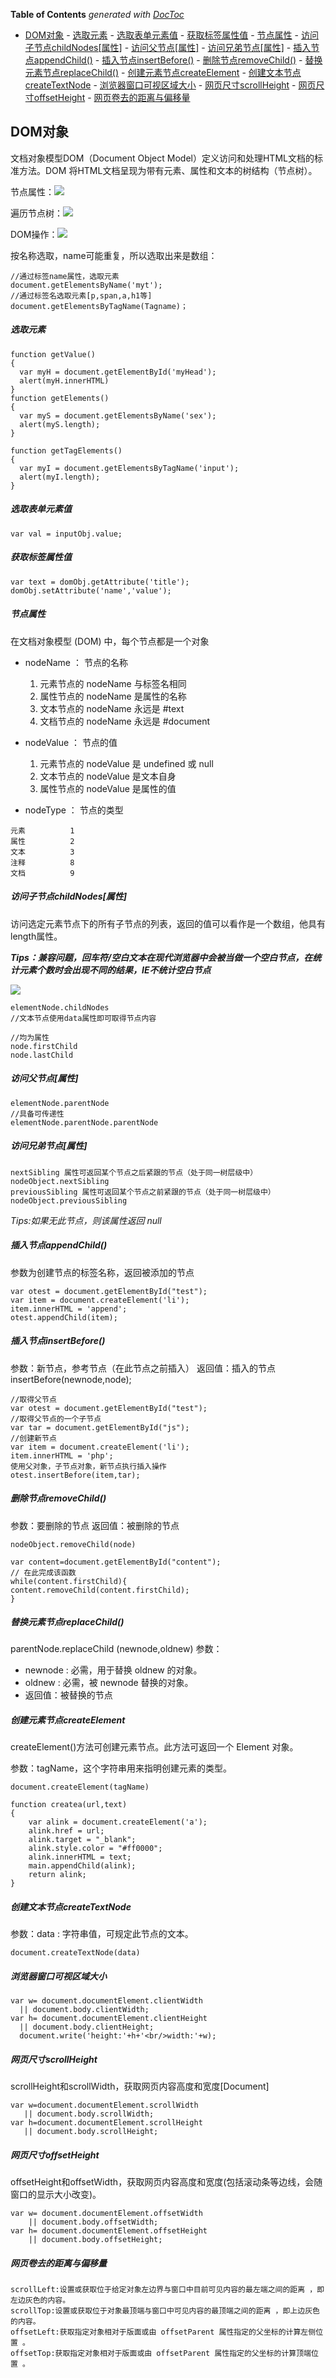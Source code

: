 <!-- START doctoc generated TOC please keep comment here to allow auto update -->
<!-- DON'T EDIT THIS SECTION, INSTEAD RE-RUN doctoc TO UPDATE -->
**Table of Contents**  *generated with [DocToc](https://github.com/thlorenz/doctoc)*

- [DOM对象](#dom%E5%AF%B9%E8%B1%A1)
      - [选取元素](#%E9%80%89%E5%8F%96%E5%85%83%E7%B4%A0)
      - [选取表单元素值](#%E9%80%89%E5%8F%96%E8%A1%A8%E5%8D%95%E5%85%83%E7%B4%A0%E5%80%BC)
      - [获取标签属性值](#%E8%8E%B7%E5%8F%96%E6%A0%87%E7%AD%BE%E5%B1%9E%E6%80%A7%E5%80%BC)
      - [节点属性](#%E8%8A%82%E7%82%B9%E5%B1%9E%E6%80%A7)
      - [访问子节点childNodes[属性]](#%E8%AE%BF%E9%97%AE%E5%AD%90%E8%8A%82%E7%82%B9childnodes%E5%B1%9E%E6%80%A7)
      - [访问父节点[属性]](#%E8%AE%BF%E9%97%AE%E7%88%B6%E8%8A%82%E7%82%B9%E5%B1%9E%E6%80%A7)
      - [访问兄弟节点[属性]](#%E8%AE%BF%E9%97%AE%E5%85%84%E5%BC%9F%E8%8A%82%E7%82%B9%E5%B1%9E%E6%80%A7)
      - [插入节点appendChild()](#%E6%8F%92%E5%85%A5%E8%8A%82%E7%82%B9appendchild)
      - [插入节点insertBefore()](#%E6%8F%92%E5%85%A5%E8%8A%82%E7%82%B9insertbefore)
      - [删除节点removeChild()](#%E5%88%A0%E9%99%A4%E8%8A%82%E7%82%B9removechild)
      - [替换元素节点replaceChild()](#%E6%9B%BF%E6%8D%A2%E5%85%83%E7%B4%A0%E8%8A%82%E7%82%B9replacechild)
      - [创建元素节点createElement](#%E5%88%9B%E5%BB%BA%E5%85%83%E7%B4%A0%E8%8A%82%E7%82%B9createelement)
      - [创建文本节点createTextNode](#%E5%88%9B%E5%BB%BA%E6%96%87%E6%9C%AC%E8%8A%82%E7%82%B9createtextnode)
      - [浏览器窗口可视区域大小](#%E6%B5%8F%E8%A7%88%E5%99%A8%E7%AA%97%E5%8F%A3%E5%8F%AF%E8%A7%86%E5%8C%BA%E5%9F%9F%E5%A4%A7%E5%B0%8F)
      - [网页尺寸scrollHeight](#%E7%BD%91%E9%A1%B5%E5%B0%BA%E5%AF%B8scrollheight)
      - [网页尺寸offsetHeight](#%E7%BD%91%E9%A1%B5%E5%B0%BA%E5%AF%B8offsetheight)
      - [网页卷去的距离与偏移量](#%E7%BD%91%E9%A1%B5%E5%8D%B7%E5%8E%BB%E7%9A%84%E8%B7%9D%E7%A6%BB%E4%B8%8E%E5%81%8F%E7%A7%BB%E9%87%8F)

<!-- END doctoc generated TOC please keep comment here to allow auto update -->

## DOM对象

文档对象模型DOM（Document Object Model）定义访问和处理HTML文档的标准方法。DOM 将HTML文档呈现为带有元素、属性和文本的树结构（节点树）。

节点属性：![](http://img.imooc.com/5375c953000117ee05240129.jpg)

遍历节点树：![](http://img.imooc.com/53f17a6400017d2905230219.jpg)

DOM操作：![](http://img.imooc.com/538d29da000152db05360278.jpg)

按名称选取，name可能重复，所以选取出来是数组：
~~~
//通过标签name属性，选取元素
document.getElementsByName('myt');
//通过标签名选取元素[p,span,a,h1等]
document.getElementsByTagName(Tagname)；
~~~

##### 选取元素
~~~
function getValue()
{
  var myH = document.getElementById('myHead');
  alert(myH.innerHTML)
}
function getElements()
{
  var myS = document.getElementsByName('sex');
  alert(myS.length);
}

function getTagElements()
{
  var myI = document.getElementsByTagName('input');
  alert(myI.length);
}
~~~

##### 选取表单元素值

~~~
var val = inputObj.value;
~~~

##### 获取标签属性值

~~~
var text = domObj.getAttribute('title');
domObj.setAttribute('name','value');
~~~

##### 节点属性
在文档对象模型 (DOM) 中，每个节点都是一个对象

- nodeName 	： 	节点的名称
	1. 元素节点的 nodeName 与标签名相同
	2. 属性节点的 nodeName 是属性的名称
	3. 文本节点的 nodeName 永远是 #text
	4. 文档节点的 nodeName 永远是 #document

- nodeValue 	：	节点的值
	1. 元素节点的 nodeValue 是 undefined 或 null
	2. 文本节点的 nodeValue 是文本自身
	3. 属性节点的 nodeValue 是属性的值
- nodeType 	：	节点的类型
~~~
元素          1
属性          2
文本          3
注释          8
文档          9
~~~

##### 访问子节点childNodes[属性]

访问选定元素节点下的所有子节点的列表，返回的值可以看作是一个数组，他具有length属性。

***Tips：兼容问题，回车符/空白文本在现代浏览器中会被当做一个空白节点，在统计元素个数时会出现不同的结果，IE不统计空白节点***

![](http://img.mukewang.com/538d2b8a000163e303430127.jpg)

~~~
elementNode.childNodes
//文本节点使用data属性即可取得节点内容

//均为属性
node.firstChild
node.lastChild
~~~

##### 访问父节点[属性]
~~~
elementNode.parentNode
//具备可传递性
elementNode.parentNode.parentNode
~~~

##### 访问兄弟节点[属性]
~~~
nextSibling 属性可返回某个节点之后紧跟的节点（处于同一树层级中）
nodeObject.nextSibling
previousSibling 属性可返回某个节点之前紧跟的节点（处于同一树层级中）
nodeObject.previousSibling  
~~~
*Tips:如果无此节点，则该属性返回 null*

##### 插入节点appendChild()
参数为创建节点的标签名称，返回被添加的节点
~~~
var otest = document.getElementById("test");  
var item = document.createElement('li');
item.innerHTML = 'append';
otest.appendChild(item);
~~~

##### 插入节点insertBefore()
参数：新节点，参考节点（在此节点之前插入）
返回值：插入的节点
insertBefore(newnode,node);
~~~
//取得父节点
var otest = document.getElementById("test");
//取得父节点的一个子节点  
var tar = document.getElementById("js");
//创建新节点  
var item = document.createElement('li');
item.innerHTML = 'php';
使用父对象，子节点对象，新节点执行插入操作
otest.insertBefore(item,tar);
~~~

##### 删除节点removeChild()
参数：要删除的节点
返回值：被删除的节点
~~~
nodeObject.removeChild(node)

var content=document.getElementById("content");
// 在此完成该函数
while(content.firstChild){
content.removeChild(content.firstChild);
}
~~~

##### 替换元素节点replaceChild()
parentNode.replaceChild (newnode,oldnew)
参数：

- newnode : 必需，用于替换 oldnew 的对象。 
- oldnew : 必需，被 newnode 替换的对象。 
- 返回值：被替换的节点

##### 创建元素节点createElement

createElement()方法可创建元素节点。此方法可返回一个 Element 对象。

参数：tagName，这个字符串用来指明创建元素的类型。
~~~
document.createElement(tagName)

function createa(url,text)
{
    var alink = document.createElement('a');
    alink.href = url;
    alink.target = "_blank";
    alink.style.color = "#ff0000";
    alink.innerHTML = text;
    main.appendChild(alink);
    return alink;
}
~~~

##### 创建文本节点createTextNode

参数：data : 字符串值，可规定此节点的文本。

~~~
document.createTextNode(data)
~~~

##### 浏览器窗口可视区域大小

~~~
var w= document.documentElement.clientWidth
  || document.body.clientWidth;
var h= document.documentElement.clientHeight
  || document.body.clientHeight;
  document.write('height:'+h+'<br/>width:'+w);
~~~

##### 网页尺寸scrollHeight

scrollHeight和scrollWidth，获取网页内容高度和宽度[Document]

~~~
var w=document.documentElement.scrollWidth
   || document.body.scrollWidth;
var h=document.documentElement.scrollHeight
   || document.body.scrollHeight;
~~~

##### 网页尺寸offsetHeight

offsetHeight和offsetWidth，获取网页内容高度和宽度(包括滚动条等边线，会随窗口的显示大小改变)。

~~~
var w= document.documentElement.offsetWidth
    || document.body.offsetWidth;
var h= document.documentElement.offsetHeight
    || document.body.offsetHeight;
~~~

##### 网页卷去的距离与偏移量

~~~
scrollLeft:设置或获取位于给定对象左边界与窗口中目前可见内容的最左端之间的距离 ，即左边灰色的内容。
scrollTop:设置或获取位于对象最顶端与窗口中可见内容的最顶端之间的距离 ，即上边灰色的内容。
offsetLeft:获取指定对象相对于版面或由 offsetParent 属性指定的父坐标的计算左侧位置 。
offsetTop:获取指定对象相对于版面或由 offsetParent 属性指定的父坐标的计算顶端位置 。
~~~

